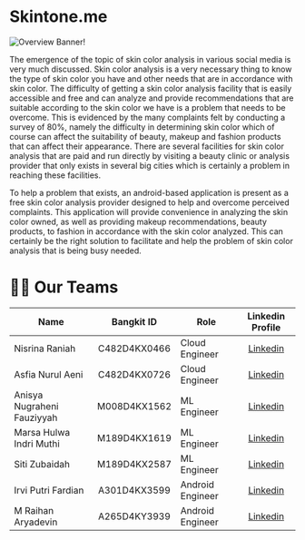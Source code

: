 # Skintone.me

![Overview Banner!]()

The emergence of the topic of skin color analysis in various social media is very much discussed. Skin color analysis is a very necessary thing to know the type of skin color you have and other needs that are in accordance with skin color. The difficulty of getting a skin color analysis facility that is easily accessible and free and can analyze and provide recommendations that are suitable according to the skin color we have is a problem that needs to be overcome.  This is evidenced by the many complaints felt by conducting a survey of 80%, namely the difficulty in determining skin color which of course can affect the suitability of beauty, makeup and fashion products that can affect their appearance. There are several facilities for skin color analysis that are paid and run directly by visiting a beauty clinic or analysis provider that only exists in several big cities which is certainly a problem in reaching these facilities. 

To help a problem that exists, an android-based application is present as a free skin color analysis provider designed to help and overcome perceived complaints. This application will provide convenience in analyzing the skin color owned, as well as providing makeup recommendations, beauty products, to fashion in accordance with the skin color analyzed. This can certainly be the right solution to facilitate and help the problem of skin color analysis that is being busy needed.




# 👷‍♂️ Our Teams
| Name                       | Bangkit ID   | Role             | Linkedin Profile                                                              |
| ----------------------     | :---------:  | ---------------- | :---------------------------------------------------------------------------: |
| Nisrina Raniah             | C482D4KX0466 | Cloud Engineer   | [Linkedin](https://www.linkedin.com/in/nisrina-raniah)                        |
| Asfia Nurul Aeni	         | C482D4KX0726 | Cloud Engineer   | [Linkedin](https://www.linkedin.com/in/asfia-nurul-aeni-964937289)            |
| Anisya Nugraheni Fauziyyah | M008D4KX1562 | ML Engineer      | [Linkedin](https://www.linkedin.com/in/anisya-nugraheni-fauziyyah-201a44213/) |
| Marsa Hulwa Indri Muthi	   | M189D4KX1619 | ML Engineer      | [Linkedin](https://www.linkedin.com/in/marsa-hulwa-indri-muthi-867595293/)    |
| Siti Zubaidah	             | M189D4KX2587 | ML Engineer      | [Linkedin](https://www.linkedin.com/in/siti-zubaidah-6536a4243/)              |
| Irvi Putri Fardian	       | A301D4KX3599 | Android Engineer | [Linkedin](https://www.linkedin.com/in/irviputrifardian/)                     |
| M Raihan Aryadevin	       | A265D4KY3939 | Android Engineer | [Linkedin](https://www.linkedin.com/in/m-raihan-aryadevin/)                   |
